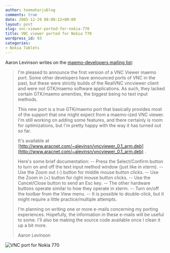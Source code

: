 ```yaml
---
author: teemuharjublog
comments: true
date: 2005-12-29 08:08:12+00:00
layout: post
slug: vnc-viewer-ported-for-nokia-770
title: VNC viewer ported for Nokia 770
wordpress_id: 93
categories:
- Nokia Tablets
---
```


Aaron Levinson writes on the [maemo-developers mailing list](http://maemo.org/pipermail/maemo-developers/):



<blockquote>
I'm pleased to announce the first version of a VNC Viewer maemo port. Some other developers have announced ports of VNC in the past, but these were strictly builds of the RealVNC vncviewer client and were not GTK/maemo software applications.  As such, they lacked certain GTK/maemo amenities, the biggest being no text input methods.

This new port is a true GTK/maemo port that basically provides most of the support that one might expect from a maemo-ized VNC viewer.  I'm still working on adding some features, and there certainly is room for optimizations, but I'm pretty happy with the way it has turned out so far.

It's available at
[http://www.aracnet.com/~alevinsn/vncviewer_0.1_arm.deb](http://www.aracnet.com/~alevinsn/vncviewer_0.1_arm.deb) .

Here's some brief documentation:
-- Press the Select/Confirm button to turn on and off the text input method window (just like in xterm).
-- Use the Zoom out (-) button for middle mouse button clicks.
-- Use the Zoom in (+) button for right mouse button clicks.
-- Use the Cancel/Close button to send an Esc key.
-- The other hardware buttons operate similar to how they operate in xterm.
-- Turn on/off the toolbar from the View menu.
-- It is possible to double-click, but it might require a little practice/multiple attempts.

I'm planning on writing one or more e-mails concerning my porting experiences.  Hopefully, the information in these e-mails will be useful to some.  I'll also be making the source code available once I clean it up a bit more.

Aaron Levinson
</blockquote>



![VNC port for Nokia 770](/wp-content/Vnc_logo.gif)
